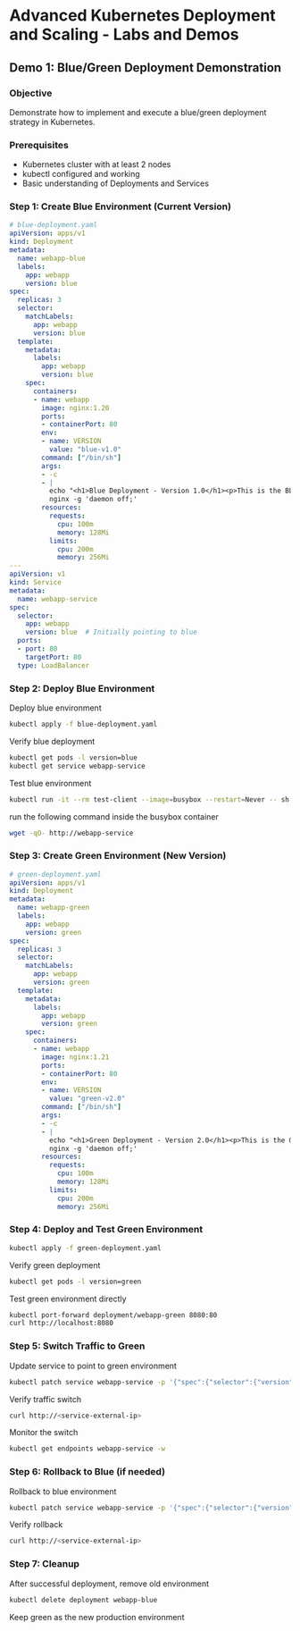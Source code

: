 # Advanced Kubernetes Deployment and Scaling - Labs and Demos

## **Demo 1: Blue/Green Deployment Demonstration**

### **Objective**

Demonstrate how to implement and execute a blue/green deployment strategy in Kubernetes.

### **Prerequisites**

- Kubernetes cluster with at least 2 nodes
- kubectl configured and working
- Basic understanding of Deployments and Services

### **Step 1: Create Blue Environment (Current Version)**

```yaml
# blue-deployment.yaml
apiVersion: apps/v1
kind: Deployment
metadata:
  name: webapp-blue
  labels:
    app: webapp
    version: blue
spec:
  replicas: 3
  selector:
    matchLabels:
      app: webapp
      version: blue
  template:
    metadata:
      labels:
        app: webapp
        version: blue
    spec:
      containers:
      - name: webapp
        image: nginx:1.20
        ports:
        - containerPort: 80
        env:
        - name: VERSION
          value: "blue-v1.0"
        command: ["/bin/sh"]
        args:
        - -c
        - |
          echo "<h1>Blue Deployment - Version 1.0</h1><p>This is the BLUE environment</p>" > /usr/share/nginx/html/index.html
          nginx -g 'daemon off;'
        resources:
          requests:
            cpu: 100m
            memory: 128Mi
          limits:
            cpu: 200m
            memory: 256Mi
---
apiVersion: v1
kind: Service
metadata:
  name: webapp-service
spec:
  selector:
    app: webapp
    version: blue  # Initially pointing to blue
  ports:
  - port: 80
    targetPort: 80
  type: LoadBalancer
```

### **Step 2: Deploy Blue Environment**

Deploy blue environment

```bash
kubectl apply -f blue-deployment.yaml
```

Verify blue deployment

```bash
kubectl get pods -l version=blue
kubectl get service webapp-service
```

Test blue environment

```bash
kubectl run -it --rm test-client --image=busybox --restart=Never -- sh
```

run the following command inside the busybox container

```bash
wget -qO- http://webapp-service
```

### **Step 3: Create Green Environment (New Version)**

```yaml
# green-deployment.yaml
apiVersion: apps/v1
kind: Deployment
metadata:
  name: webapp-green
  labels:
    app: webapp
    version: green
spec:
  replicas: 3
  selector:
    matchLabels:
      app: webapp
      version: green
  template:
    metadata:
      labels:
        app: webapp
        version: green
    spec:
      containers:
      - name: webapp
        image: nginx:1.21
        ports:
        - containerPort: 80
        env:
        - name: VERSION
          value: "green-v2.0"
        command: ["/bin/sh"]
        args:
        - -c
        - |
          echo "<h1>Green Deployment - Version 2.0</h1><p>This is the GREEN environment</p>" > /usr/share/nginx/html/index.html
          nginx -g 'daemon off;'
        resources:
          requests:
            cpu: 100m
            memory: 128Mi
          limits:
            cpu: 200m
            memory: 256Mi
```

### **Step 4: Deploy and Test Green Environment**

```bash
kubectl apply -f green-deployment.yaml
```

Verify green deployment

```bash
kubectl get pods -l version=green
```

Test green environment directly

```bash
kubectl port-forward deployment/webapp-green 8080:80
curl http://localhost:8080
```

### **Step 5: Switch Traffic to Green**

Update service to point to green environment

```bash
kubectl patch service webapp-service -p '{"spec":{"selector":{"version":"green"}}}'
```

Verify traffic switch

```bash
curl http://<service-external-ip>
```

Monitor the switch

```bash
kubectl get endpoints webapp-service -w
```

### **Step 6: Rollback to Blue (if needed)**

Rollback to blue environment

```bash
kubectl patch service webapp-service -p '{"spec":{"selector":{"version":"blue"}}}'
```

Verify rollback

```bash
curl http://<service-external-ip>
```

### **Step 7: Cleanup**

After successful deployment, remove old environment

```bash
kubectl delete deployment webapp-blue
```

Keep green as the new production environment
